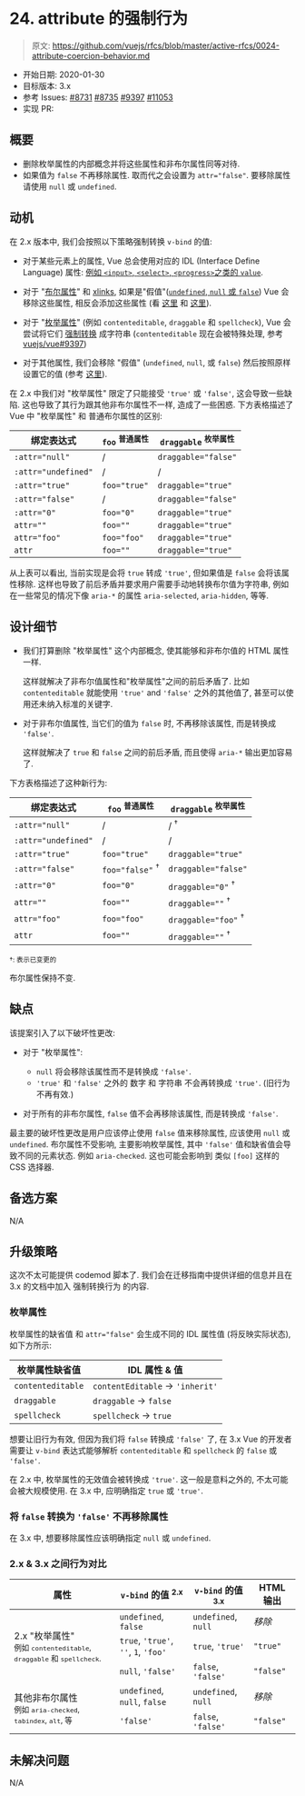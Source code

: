 # 24. attribute 的强制行为

> 原文: <https://github.com/vuejs/rfcs/blob/master/active-rfcs/0024-attribute-coercion-behavior.md>

- 开始日期: 2020-01-30
- 目标版本: 3.x
- 参考 Issues: [#8731](https://github.com/vuejs/vue/issues/8731) [#8735](https://github.com/vuejs/vue/pull/8735) [#9397](https://github.com/vuejs/vue/issues/9397) [#11053](https://github.com/vuejs/vue/issues/11053)
- 实现 PR:

## 概要

- 删除枚举属性的内部概念并将这些属性和非布尔属性同等对待.
- 如果值为 `false` 不再移除属性. 取而代之会设置为 `attr="false"`. 要移除属性请使用 `null` 或 `undefined`.

## 动机

在 2.x 版本中, 我们会按照以下策略强制转换 `v-bind` 的值: 

- 对于某些元素上的属性, Vue 总会使用对应的 IDL (Interface Define Language) 属性: [例如 `<input>`, `<select>`, `<progress>`之类的 `value`](https://github.com/vuejs/vue/blob/bad3c326a3f8b8e0d3bcf07917dc0adf97c32351/src/platforms/web/util/attrs.js#L11-L18).

- 对于 "[布尔属性](https://github.com/vuejs/vue/blob/bad3c326a3f8b8e0d3bcf07917dc0adf97c32351/src/platforms/web/util/attrs.js#L33-L40)" 和 [xlinks](https://github.com/vuejs/vue/blob/bad3c326a3f8b8e0d3bcf07917dc0adf97c32351/src/platforms/web/util/attrs.js#L44-L46), 如果是"假值"([`undefined`, `null` 或 `false`](https://github.com/vuejs/vue/blob/bad3c326a3f8b8e0d3bcf07917dc0adf97c32351/src/platforms/web/util/attrs.js#L52-L54)) Vue 会移除这些属性, 相反会添加这些属性 (看 [这里](https://github.com/vuejs/vue/blob/bad3c326a3f8b8e0d3bcf07917dc0adf97c32351/src/platforms/web/runtime/modules/attrs.js#L66-L77) 和 [这里](https://github.com/vuejs/vue/blob/bad3c326a3f8b8e0d3bcf07917dc0adf97c32351/src/platforms/web/runtime/modules/attrs.js#L81-L85)).

- 对于 "[枚举属性](https://github.com/vuejs/vue/blob/bad3c326a3f8b8e0d3bcf07917dc0adf97c32351/src/platforms/web/util/attrs.js#L20)" (例如 `contenteditable`, `draggable` 和 `spellcheck`), Vue 会尝试将它们 [强制转换](https://github.com/vuejs/vue/blob/bad3c326a3f8b8e0d3bcf07917dc0adf97c32351/src/platforms/web/util/attrs.js#L24-L31) 成字符串 (`contenteditable` 现在会被特殊处理, 参考 [vuejs/vue#9397](https://github.com/vuejs/vue/issues/9397))

- 对于其他属性, 我们会移除 "假值" (`undefined`, `null`, 或 `false`) 然后按照原样设置它的值 (参考 [这里](https://github.com/vuejs/vue/blob/bad3c326a3f8b8e0d3bcf07917dc0adf97c32351/src/platforms/web/runtime/modules/attrs.js#L92-L113)).

在 2.x 中我们对 "枚举属性" 限定了只能接受 `'true'` 或 `'false'`, 这会导致一些缺陷. 这也导致了其行为跟其他非布尔属性不一样, 造成了一些困惑. 下方表格描述了 Vue 中 "枚举属性" 和 普通布尔属性的区别:

| 绑定表达式 | `foo` <sup>普通属性</sup> | `draggable` <sup>枚举属性</sup> |
| - | - | - |
| `:attr="null"` | / | `draggable="false"` |
| `:attr="undefined"` | / | / |
| `:attr="true"` | `foo="true"` | `draggable="true"` |
| `:attr="false"` | / | `draggable="false"` |
| `:attr="0"` | `foo="0"` | `draggable="true"` |
| `attr=""` | `foo=""` | `draggable="true"` |
| `attr="foo"` | `foo="foo"` | `draggable="true"` |
| `attr` | `foo=""` | `draggable="true"` |

从上表可以看出, 当前实现是会将 `true` 转成 `'true'`, 但如果值是 `false` 会将该属性移除. 这样也导致了前后矛盾并要求用户需要手动地转换布尔值为字符串, 例如在一些常见的情况下像 `aria-*` 的属性 `aria-selected`, `aria-hidden`, 等等.

## 设计细节

- 我们打算删除 "枚举属性" 这个内部概念, 使其能够和非布尔值的 HTML 属性一样.

  这样就解决了非布尔值属性和"枚举属性"之间的前后矛盾了. 比如 `contenteditable` 就能使用 `'true'` and `'false'` 之外的其他值了, 甚至可以使用还未纳入标准的关键字.

- 对于非布尔值属性, 当它们的值为 `false` 时, 不再移除该属性, 而是转换成 `'false'`.

  这样就解决了 `true` 和 `false` 之间的前后矛盾, 而且使得 `aria-*` 输出更加容易了.

下方表格描述了这种新行为:

| 绑定表达式 | `foo` <sup>普通属性</sup> | `draggable` <sup>枚举属性</sup> |
| - | - | - |
| `:attr="null"` | / | / <sup>†</sup> |
| `:attr="undefined"` | / | / |
| `:attr="true"` | `foo="true"` | `draggable="true"` |
| `:attr="false"` | `foo="false"` <sup>†</sup> | `draggable="false"` |
| `:attr="0"` | `foo="0"` | `draggable="0"` <sup>†</sup> |
| `attr=""` | `foo=""` | `draggable=""` <sup>†</sup> |
| `attr="foo"` | `foo="foo"` | `draggable="foo"` <sup>†</sup> |
| `attr` | `foo=""` | `draggable=""` <sup>†</sup> |

<small>†: 表示已变更的</small>

布尔属性保持不变.

## 缺点

该提案引入了以下破坏性更改: 

- 对于 "枚举属性":

  - `null` 将会移除该属性而不是转换成 `'false'`.
  - `'true'` 和 `'false'` 之外的 数字 和 字符串 不会再转换成 `'true'`. (旧行为不再有效.)

- 对于所有的非布尔属性, `false` 值不会再移除该属性, 而是转换成 `'false'`.

最主要的破坏性更改是用户应该停止使用 `false` 值来移除属性, 应该使用 `null` 或 `undefined`. 布尔属性不受影响, 主要影响枚举属性, 其中 `'false'` 值和缺省值会导致不同的元素状态. 例如 `aria-checked`. 这也可能会影响到 类似 `[foo]` 这样的 CSS 选择器.

## 备选方案

N/A

## 升级策略

这次不太可能提供 codemod 脚本了. 我们会在迁移指南中提供详细的信息并且在 3.x 的文档中加入 强制转换行为 的内容.

### 枚举属性

枚举属性的缺省值 和 `attr="false"` 会生成不同的 IDL 属性值 (将反映实际状态), 如下方所示:

| 枚举属性缺省值 | IDL 属性 & 值 |
| - | - |
| `contenteditable` | `contentEditable` &rarr; `'inherit'` |
| `draggable` | `draggable` &rarr; `false` |
| `spellcheck` | `spellcheck` &rarr; `true` |

想要让旧行为有效, 但因为我们将 `false` 转换成 `'false'` 了, 在 3.x Vue 的开发者需要让 `v-bind` 表达式能够解析 `contenteditable` 和 `spellcheck` 的  `false` 或 `'false'`.

在 2.x 中, 枚举属性的无效值会被转换成 `'true'`. 这一般是意料之外的, 不太可能会被大规模使用. 在 3.x 中, 应明确指定 `true` 或 `'true'`.

### 将 `false` 转换为 `'false'` 不再移除属性

在 3.x 中, 想要移除属性应该明确指定 `null` 或 `undefined`.

### 2.x & 3.x 之间行为对比

<table>
  <thead>
    <tr>
      <th>属性</th>
      <th><code>v-bind</code> 的值 <sup>2.x</sup></th>
      <th><code>v-bind</code> 的值 <sup>3.x</sup></th>
      <th>HTML 输出</th>
    </tr>
  </thead>
  <tbody>
    <tr>
      <td rowspan="3">2.x "枚举属性"<br><small>例如 <code>contenteditable</code>, <code>draggable</code> 和 <code>spellcheck</code>.</small></td>
      <td><code>undefined</code>, <code>false</code></td>
      <td><code>undefined</code>, <code>null</code></td>
      <td><i>移除</i></td>
    </tr>
    <tr>
      <td>
        <code>true</code>, <code>'true'</code>, <code>''</code>, <code>1</code>,
        <code>'foo'</code>
      </td>
      <td><code>true</code>, <code>'true'</code></td>
      <td><code>"true"</code></td>
    </tr>
    <tr>
      <td><code>null</code>, <code>'false'</code></td>
      <td><code>false</code>, <code>'false'</code></td>
      <td><code>"false"</code></td>
    </tr>
    <tr>
      <td rowspan="2">其他非布尔属性<br><small>例如 <code>aria-checked</code>, <code>tabindex</code>, <code>alt</code>, 等</small></td>
      <td><code>undefined</code>, <code>null</code>, <code>false</code></td>
      <td><code>undefined</code>, <code>null</code></td>
      <td><i>移除</i></td>
    </tr>
    <tr>
      <td><code>'false'</code></td>
      <td><code>false</code>, <code>'false'</code></td>
      <td><code>"false"</code></td>
    </tr>
  </tbody>
</table>

## 未解决问题

N/A